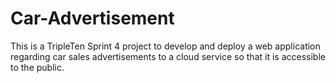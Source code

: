 # Car-Advertisement
This is a TripleTen Sprint 4 project to develop and deploy a web application regarding car sales advertisements to a cloud service so that it is accessible to the public.
